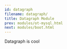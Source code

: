 ```yaml
---
id: datagraph
filename: datagraph/
title: Datagraph Module
prev: modules/ot-mysql.html
next: modules/boot.html
---
```

Datagraph is cool
